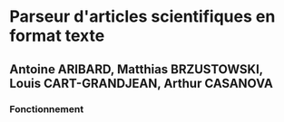 # Parseur d'articles scientifiques en format texte
																								 
## Antoine ARIBARD, Matthias BRZUSTOWSKI, Louis CART-GRANDJEAN, Arthur CASANOVA

### Fonctionnement
